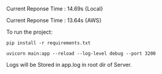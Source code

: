 Current Reponse Time : 14.69s {Local}

Current Reponse Time : 13.64s {AWS}


To run the project: 

```
pip install -r requirements.txt

uvicorn main:app --reload --log-level debug --port 3200
```

Logs will be Stored in app.log in root dir of Server.